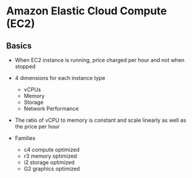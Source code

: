 # Amazon Elastic Cloud Compute (EC2)

## Basics

- When EC2 instance is running, price charged per hour and not when stopped

- 4 dimensions for each instance type
  - vCPUs
  - Memory
  - Storage
  - Network Performance

- The ratio of vCPU to memory is constant and scale linearly as well as the price per hour

- Families
  - c4 compute optimized
  - r3 memory optimized
  - i2 storage optimized
  - G2 graphics optimized
